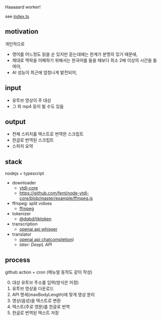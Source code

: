 Haaaaard worker!

see [index.ts](./src/index.ts)

## motivation

개인적으로

- 영어를 어느정도 읽을 순 있지만 듣는데에는 한계가 분명히 있기 때문에,
- 제대로 맥락을 이해하기 위해서는 한국어를 들을 때보다 최소 2배 이상의 시간을 들여야,
- AI 성능이 최근에 엄청나게 발전되어,

## input

- 유투브 영상이 주 대상
- 그 외 mp4 등이 될 수도 있음

## output

- 전체 스피치를 텍스트로 번역한 스크립트
- 한글로 번역된 스크립트
- 스피치 요약

## stack

nodejs + typescript

- downloader
  - [ytdl-core](https://github.com/fent/node-ytdl-core)
  - https://github.com/fent/node-ytdl-core/blob/master/example/ffmpeg.js
- ffmpeg: split vidoes
  - [ffmpeg](https://ffmpeg.org/)
- tokenizer
  - [@dqbd/tiktoken](https://github.com/dqbd/tiktoken)
- transcription
  - [openai api whisper](https://platform.openai.com/docs/guides/speech-to-text)
- translator
  - [openai api chatcompletion](https://platform.openai.com/docs/guides/gpt/chat-completions-api))
  - _later: DeepL API_

## process

github action + cron (메뉴얼 동작도 같이 작성)

0. 대상 유투브 주소를 입력(방식은 미정)
1. 유투브 영상을 다운로드
2. API 명세(maxBodyLength)에 맞게 영상 분리
3. 영상(음성)을 텍스트로 변환
4. 텍스트(주로 영문)를 한글로 번역
5. 한글로 번역된 텍스트 저장
